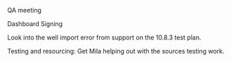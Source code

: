 QA meeting

Dashboard
Signing

Look into the well import error from support on the 10.8.3 test plan.

Testing and resourcing: Get Mila helping out with the sources testing work. 